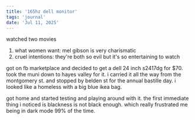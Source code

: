```yaml
---
title: '165hz dell monitor'
tags: 'journal'
date: 'Jul 11, 2025'
---
```


watched two movies

1. what women want: mel gibson is very charismatic
2. cruel intentions: they're both so evil but it's so entertaining to watch

got on fb marketplace and decided to get a dell 24 inch s2417dg for $70. took the muni down to hayes valley for it. i carried it all the way from the montgomery st. and stopped by belden st for the annual bastille day. i looked like a homeless with a big blue ikea bag.

got home and started testing and playing around with it. the first immediate thing i noticed is blackness is not black enough. which really frustrated me being in dark mode 99% of the time.
